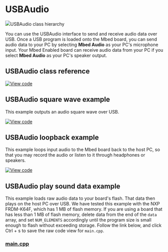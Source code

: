# USBAudio

<span class="images">![](https://os.mbed.com/docs/mbed-os/development/mbed-os-api-doxy/class_u_s_b_audio.png)<span>USBAudio class hierarchy</span></span>

You can use the USBAudio interface to send and receive audio data over USB. Once a USB program is loaded onto the Mbed board, you can send audio data to your PC by selecting **Mbed Audio** as your PC's microphone input. Your Mbed Enabled board can receive audio data from your PC if you select **Mbed Audio** as your PC's speaker output.

## USBAudio class reference

[![View code](https://www.mbed.com/embed/?type=library)](https://os.mbed.com/docs/mbed-os/development/mbed-os-api-doxy/class_u_s_b_audio.html)

## USBAudio square wave example

This example outputs an audio square wave over USB.

[![View code](https://www.mbed.com/embed/?url=https://github.com/ARMmbed/mbed-os-examples-docs_only/blob/master/APIs_USB/USBAudio_square_wave)](https://github.com/ARMmbed/mbed-os-examples-docs_only/blob/master/APIs_USB/USBAudio_square_wave/main.cpp)

## USBAudio loopback example

This example loops input audio to the Mbed board back to the host PC, so that you may record the audio or listen to it through headphones or speakers.

[![View code](https://www.mbed.com/embed/?url=https://github.com/ARMmbed/mbed-os-examples-docs_only/blob/master/APIs_USB/USBAudio_loopback_example)](https://github.com/ARMmbed/mbed-os-examples-docs_only/blob/master/APIs_USB/USBAudio_loopback_example/main.cpp)

## USBAudio play sound data example

This example loads raw audio data to your board's flash. That data then plays on the host PC over USB. We have tested this example with the NXP FRDM-K64F, which has 1 MB of flash memory. If you are using a board that has less than 1 MB of flash memory, delete data from the end of the `data` array, and set `NUM_ELEMENTS` accordingly until the program size is small enough to flash without exceeding storage. Follow the link below, and click Ctrl + s to save the raw code view for `main.cpp`.   

### [main.cpp](https://github.com/ARMmbed/mbed-os-examples-docs_only/blob/master/APIs_USB/USBAudio_play_sound/main.cpp)
